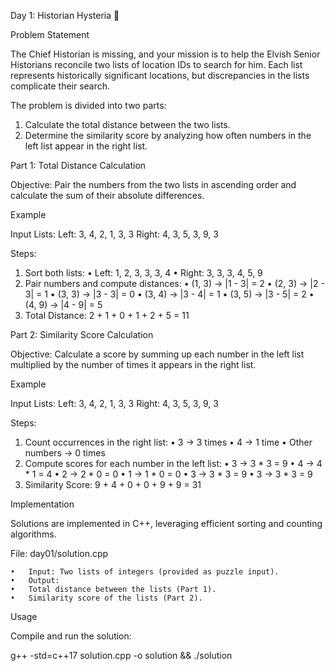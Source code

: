 Day 1: Historian Hysteria 🎄

Problem Statement

The Chief Historian is missing, and your mission is to help the Elvish Senior Historians reconcile two lists of location IDs to search for him. Each list represents historically significant locations, but discrepancies in the lists complicate their search.

The problem is divided into two parts:
1.	Calculate the total distance between the two lists.
2.	Determine the similarity score by analyzing how often numbers in the left list appear in the right list.

Part 1: Total Distance Calculation

Objective: Pair the numbers from the two lists in ascending order and calculate the sum of their absolute differences.

Example

Input Lists:
Left: 3, 4, 2, 1, 3, 3
Right: 4, 3, 5, 3, 9, 3

Steps:
1.	Sort both lists:
•	Left: 1, 2, 3, 3, 3, 4
•	Right: 3, 3, 3, 4, 5, 9
2.	Pair numbers and compute distances:
•	(1, 3) → |1 - 3| = 2
•	(2, 3) → |2 - 3| = 1
•	(3, 3) → |3 - 3| = 0
•	(3, 4) → |3 - 4| = 1
•	(3, 5) → |3 - 5| = 2
•	(4, 9) → |4 - 9| = 5
3.	Total Distance: 2 + 1 + 0 + 1 + 2 + 5 = 11

Part 2: Similarity Score Calculation

Objective: Calculate a score by summing up each number in the left list multiplied by the number of times it appears in the right list.

Example

Input Lists:
Left: 3, 4, 2, 1, 3, 3
Right: 4, 3, 5, 3, 9, 3

Steps:
1.	Count occurrences in the right list:
•	3 → 3 times
•	4 → 1 time
•	Other numbers → 0 times
2.	Compute scores for each number in the left list:
•	3 → 3 * 3 = 9
•	4 → 4 * 1 = 4
•	2 → 2 * 0 = 0
•	1 → 1 * 0 = 0
•	3 → 3 * 3 = 9
•	3 → 3 * 3 = 9
3.	Similarity Score: 9 + 4 + 0 + 0 + 9 + 9 = 31

Implementation

Solutions are implemented in C++, leveraging efficient sorting and counting algorithms.

File: day01/solution.cpp

	•	Input: Two lists of integers (provided as puzzle input).
	•	Output:
	•	Total distance between the lists (Part 1).
	•	Similarity score of the lists (Part 2).

Usage

Compile and run the solution:

g++ -std=c++17 solution.cpp -o solution && ./solution
